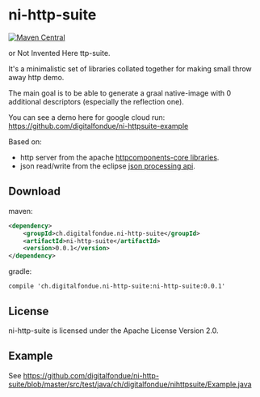 # ni-http-suite

[![Maven Central](https://img.shields.io/maven-central/v/ch.digitalfondue.ni-http-suite/ni-http-suite.svg)](https://search.maven.org/search?q=g:ch.digitalfondue.ni-http-suite%20a:ni-http-suite)

or Not Invented Here ttp-suite.


It's a minimalistic set of libraries collated together for making small throw away http demo.

The main goal is to be able to generate a graal native-image with 0 additional descriptors (especially the reflection one).

You can see a demo here for google cloud run:  https://github.com/digitalfondue/ni-httpsuite-example

Based on:

 - http server from the  apache [httpcomponents-core libraries](https://hc.apache.org/httpcomponents-core-5.0.x/index.html).
 - json read/write from the eclipse [json processing api](https://eclipse-ee4j.github.io/jsonp/).
 
## Download

maven:

```xml
<dependency>
    <groupId>ch.digitalfondue.ni-http-suite</groupId>
    <artifactId>ni-http-suite</artifactId>
    <version>0.0.1</version>
</dependency>
```

gradle:

```
compile 'ch.digitalfondue.ni-http-suite:ni-http-suite:0.0.1'
```

 
## License

ni-http-suite is licensed under the Apache License Version 2.0.

## Example

See https://github.com/digitalfondue/ni-http-suite/blob/master/src/test/java/ch/digitalfondue/nihttpsuite/Example.java 
